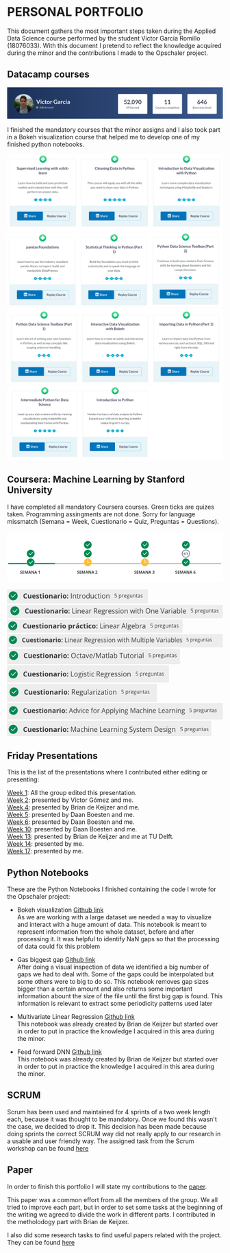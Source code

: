 
# PERSONAL PORTFOLIO

This document gathers the most important steps taken during the Applied Data Science course performed by the student Víctor García Romillo (18076033). With this document I pretend to reflect the knowledge acquired during the minor and the contributions I made to the Opschaler project.

## Datacamp courses

![Summary](https://github.com/deKeijzer/KB-74-OPSCHALER/blob/master/Personal_folders/Vector/Resources_portfolio/GeneralDatacam.png)

I finished the mandatory courses that the minor assigns and I also took part in a Bokeh visualization course that helped me to develop one of my finished python notebooks.

![courses part 1](https://github.com/deKeijzer/KB-74-OPSCHALER/blob/master/Personal_folders/Vector/Resources_portfolio/Parte1.png)
![courses part 2](https://github.com/deKeijzer/KB-74-OPSCHALER/blob/master/Personal_folders/Vector/Resources_portfolio/Parte2.png)
![courses part 3](https://github.com/deKeijzer/KB-74-OPSCHALER/blob/master/Personal_folders/Vector/Resources_portfolio/Parte3.png)
![courses part 4](https://github.com/deKeijzer/KB-74-OPSCHALER/blob/master/Personal_folders/Vector/Resources_portfolio/Parte4.png)


## Coursera: Machine Learning by Stanford University
I have completed all mandatory Coursera courses. Green ticks are quizes taken. Programming assingments are not done. Sorry for language missmatch (Semana = Week, Cuestionario = Quiz, Preguntas = Questions).

![Coursera](https://github.com/deKeijzer/KB-74-OPSCHALER/blob/master/Personal_folders/Vector/Resources_portfolio/coursera.png)

![1](https://github.com/deKeijzer/KB-74-OPSCHALER/blob/master/Personal_folders/Vector/Resources_portfolio/Intro.png)<br/> 
![2](https://github.com/deKeijzer/KB-74-OPSCHALER/blob/master/Personal_folders/Vector/Resources_portfolio/Linear%20reg%20with%20one.png)<br/> 
![3](https://github.com/deKeijzer/KB-74-OPSCHALER/blob/master/Personal_folders/Vector/Resources_portfolio/Linear%20Alg.png)<br/>
![4](https://github.com/deKeijzer/KB-74-OPSCHALER/blob/master/Personal_folders/Vector/Resources_portfolio/Linear%20reg%20with%20mult.png)<br/>
![5](https://github.com/deKeijzer/KB-74-OPSCHALER/blob/master/Personal_folders/Vector/Resources_portfolio/octave.png)<br/>
![6](https://github.com/deKeijzer/KB-74-OPSCHALER/blob/master/Personal_folders/Vector/Resources_portfolio/Logistic%20reg.png)<br/>
![7](https://github.com/deKeijzer/KB-74-OPSCHALER/blob/master/Personal_folders/Vector/Resources_portfolio/Regularization.png)<br/>
![8](https://github.com/deKeijzer/KB-74-OPSCHALER/blob/master/Personal_folders/Vector/Resources_portfolio/advice%20for%20ML.png)<br/>
![9](https://github.com/deKeijzer/KB-74-OPSCHALER/blob/master/Personal_folders/Vector/Resources_portfolio/ML%20syst%20design.png)<br/> 


## Friday Presentations

This is the list of the presentations where I contributed either editing or presenting:

[Week 1](https://prezi.com/p/28wycwuqqggc/#present): All the group edited this presentation.<br/>
[Week 2](https://github.com/deKeijzer/KB-74-OPSCHALER/blob/master/appendix/friday%20presentations/7-9-2018.pptx): presented by Víctor Gómez and me.<br/>
[Week 4](https://github.com/deKeijzer/KB-74-OPSCHALER/blob/master/appendix/friday%20presentations/21-09-2018.pptx): presented by Brian de Keijzer and me.<br/>
[Week 5](https://github.com/deKeijzer/KB-74-OPSCHALER/blob/master/appendix/friday%20presentations/28-09-2018%20(TU%20delft%20meeting).pptx): presented by Daan Boesten and me.<br/>
[Week 6](https://github.com/deKeijzer/KB-74-OPSCHALER/blob/master/appendix/friday%20presentations/05-10-2018.pptx): presented by Daan Boesten and me.<br/>
[Week 10](https://github.com/deKeijzer/KB-74-OPSCHALER/blob/master/appendix/friday%20presentations/02-11-2018%20(1).pptx): presented by Daan Boesten and me.<br/>
[Week 13](https://github.com/deKeijzer/KB-74-OPSCHALER/blob/master/appendix/friday%20presentations/Opschaler%20partners%20presentation%20%20at%20TU%20Delft%20(13-11-2018).pptx): presented by Brian de Keijzer and me at TU Delft.<br/>
[Week 14](https://github.com/deKeijzer/KB-74-OPSCHALER/blob/master/appendix/friday%20presentations/30-11-2018.pptx): presented by me.<br/>
[Week 17](https://github.com/deKeijzer/KB-74-OPSCHALER/blob/master/appendix/friday%20presentations/21-11-2018.pptx): presented by me.<br/>


## Python Notebooks 

These are the Python Notebooks I finished containing the code I wrote for the Opschaler project:

- Bokeh visualization [Github link](https://github.com/deKeijzer/KB-74-OPSCHALER/blob/master/Personal_folders/Vector/Bokeh_graphs.ipynb)  
As we are working with a large dataset we needed a way to visualize and interact with a huge amount of data. This notebook is meant to represent information from the whole dataset, before and after processing it. It was helpful to identify NaN gaps so that the processing of data could fix this problem

- Gas biggest gap [Github link](https://github.com/deKeijzer/KB-74-OPSCHALER/blob/master/Personal_folders/Vector/gas_biggest_gap.ipynb)  
After doing a visual inspection of data we identified a big number of gaps we had to deal with. Some of the gaps could be interpolated but some others were to big to do so. This notebook removes gap sizes bigger than a certain amount and also returns some important information abount the size of the file until the first big gap is found. This information is relevant to extract some periodicity patterns used later

- Multivariate Linear Regression [Github link](https://github.com/deKeijzer/KB-74-OPSCHALER/blob/master/Personal_folders/Vector/MVR.ipynb)  
This notebook was already created by Brian de Keijzer but started over in order to put in practice the knowledge I acquired in this area during the minor.

- Feed forward DNN [Github link](https://github.com/deKeijzer/KB-74-OPSCHALER/blob/master/Personal_folders/Vector/DNN.ipynb)  
This notebook was already created by Brian de Keijzer but started over in order to put in practice the knowledge I acquired in this area during the minor.

## SCRUM

Scrum has been used and maintained for 4 sprints of a two week length each, because it was thought to be mandatory.
Once we found this wasn't the case, we decided to drop it.
This decision has been made because doing sprints the correct SCRUM way did not really apply to our research in a usable and user friendly way.
The assigned task from the Scrum workshop can be found [here](https://github.com/deKeijzer/KB-74-OPSCHALER/blob/master/Personal_folders/Vector/Resources_portfolio/How%20does%20SCRUM%20comply%20Agile%20manifesto%20values.pdf) 

## Paper

In order to finish this portfolio I will state my contributions to the [paper](https://github.com/deKeijzer/KB-74-OPSCHALER/blob/master/Opschaler%20paper%20-%2011-01-2019.pdf).

This paper was a common effort from all the members of the group. We all tried to improve each part, but in order to set some tasks at the beginning of the writing we agreed to divide the work in different parts. I contributed in the metholodogy part with Brian de Keijzer.

I also did some research tasks to find useful papers related with the project. They can be found [here](https://github.com/deKeijzer/KB-74-OPSCHALER/tree/master/Personal_folders/Vector/Resources_portfolio/20%20articles)
